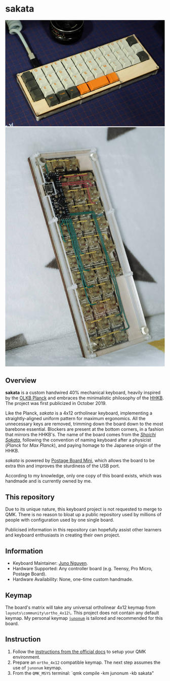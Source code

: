 # sakata

![Picture of sakata on the front](https://raw.githubusercontent.com/JunoNgx/sakata/master/sakata_front.jpg)
![Picture of sakata on the back](https://raw.githubusercontent.com/JunoNgx/sakata/master/sakata_back.jpg)

## Overview

**sakata** is a custom handwired 40% mechanical keyboard, heavily inspired by the [OLKB Planck](https://olkb.com/collections/planck) and embraces the minimalistic philosophy of the [HHKB](https://happyhackingkb.com/). The project was first publicized in October 2019.

Like the Planck, *sakata* is a 4x12 ortholinear keyboard, implementing a straightly-aligned uniform pattern for maximum ergonomics. All the unnecessary keys are removed, trimming down the board down to the most barebone essential. Blockers are present at the bottom corners, in a fashion that mirrors the HHKB's. The name of the board comes from the [*Shoichi Sakata*](https://en.wikipedia.org/wiki/Shoichi_Sakata), following the convention of naming keyboard after a physicist (*Planck* for *Max Planck*), and paying homage to the Japanese origin of the HHKB.

*sakata* is powered by [Postage Board Mini](https://www.reddit.com/r/mechmarket/comments/cbzwm1/gb_postage_board_mini_the_easiest_and_slimmest/), which allows the board to be extra thin and improves the sturdiness of the USB port.

According to my knowledge, only one copy of this board exists, which was handmade and is currently owned by me.

## This repository

Due to its unique nature, this keyboard project is not requested to merge to QMK. There is no reason to bloat up a public repository used by millions of people with configuration used by one single board.

Publicised information in this repository can hopefully assist other learners and keyboard enthusiasts in creating their own project.

## Information

* Keyboard Maintainer: [Juno Nguyen](https://github.com/junongx).
* Hardware Supported: Any controller board (e.g. Teensy, Pro Micro, Postage Board).
* Hardware Availability: None, one-time custom handmade.

## Keymap

The board's matrix will take any universal ortholinear 4x12 keymap from `layouts\community\ortho_4x12\`. This project does not contain any default keymap. My personal keymap [`junonum`](https://github.com/qmk/qmk_firmware/tree/master/layouts/community/ortho_4x12/junonum) is tailored and recommended for this board.

## Instruction

1. Follow the [instructions from the official docs](https://beta.docs.qmk.fm/tutorial/newbs_getting_started) to setup your QMK environment.
2. Prepare an `ortho_4x12` compatible keymap. The next step assumes the use of `junonum` keymap.
3. From the `QMK_MSYS` terminal: `qmk compile -km junonum -kb sakata"